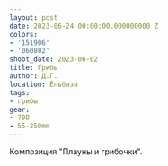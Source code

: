 ```yaml
---
layout: post
date: 2023-06-24 00:00:00.000000000 Z
colors:
- '151906'
- '060802'
shoot_date: 2023-06-02
title: Грибы
author: Д.Г.
location: Ёльбаза
tags:
- грибы
gear:
- 70D
- 55-250mm
---
```

Композиция "Плауны и грибочки".

